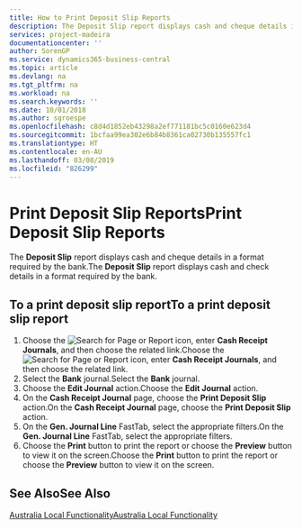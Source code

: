 ```yaml
---
title: How to Print Deposit Slip Reports
description: The Deposit Slip report displays cash and cheque details in a format required by the bank.
services: project-madeira
documentationcenter: ''
author: SorenGP
ms.service: dynamics365-business-central
ms.topic: article
ms.devlang: na
ms.tgt_pltfrm: na
ms.workload: na
ms.search.keywords: ''
ms.date: 10/01/2018
ms.author: sgroespe
ms.openlocfilehash: c8d4d1852eb43298a2ef771181bc5c0160e623d4
ms.sourcegitcommit: 1bcfaa99ea302e6b84b8361ca02730b135557fc1
ms.translationtype: HT
ms.contentlocale: en-AU
ms.lasthandoff: 03/08/2019
ms.locfileid: "826299"
---
```

# <a name="print-deposit-slip-reports"></a><span data-ttu-id="a52cd-103">Print Deposit Slip Reports</span><span class="sxs-lookup"><span data-stu-id="a52cd-103">Print Deposit Slip Reports</span></span>
<span data-ttu-id="a52cd-104">The **Deposit Slip** report displays cash and cheque details in a format required by the bank.</span><span class="sxs-lookup"><span data-stu-id="a52cd-104">The **Deposit Slip** report displays cash and check details in a format required by the bank.</span></span>  

## <a name="to-a-print-deposit-slip-report"></a><span data-ttu-id="a52cd-105">To a print deposit slip report</span><span class="sxs-lookup"><span data-stu-id="a52cd-105">To a print deposit slip report</span></span>  

1.  <span data-ttu-id="a52cd-106">Choose the ![Search for Page or Report](../../media/ui-search/search_small.png "Search for Page or Report icon") icon, enter **Cash Receipt Journals**, and then choose the related link.</span><span class="sxs-lookup"><span data-stu-id="a52cd-106">Choose the ![Search for Page or Report](../../media/ui-search/search_small.png "Search for Page or Report icon") icon, enter **Cash Receipt Journals**, and then choose the related link.</span></span>  
2.  <span data-ttu-id="a52cd-107">Select the **Bank** journal.</span><span class="sxs-lookup"><span data-stu-id="a52cd-107">Select the **Bank** journal.</span></span>  
3.  <span data-ttu-id="a52cd-108">Choose the **Edit Journal** action.</span><span class="sxs-lookup"><span data-stu-id="a52cd-108">Choose the **Edit Journal** action.</span></span>  
4.  <span data-ttu-id="a52cd-109">On the **Cash Receipt Journal** page, choose the **Print Deposit Slip** action.</span><span class="sxs-lookup"><span data-stu-id="a52cd-109">On the **Cash Receipt Journal** page, choose the **Print Deposit Slip** action.</span></span>  
5.  <span data-ttu-id="a52cd-110">On the **Gen. Journal Line** FastTab, select the appropriate filters.</span><span class="sxs-lookup"><span data-stu-id="a52cd-110">On the **Gen. Journal Line** FastTab, select the appropriate filters.</span></span>  
6.  <span data-ttu-id="a52cd-111">Choose the **Print** button to print the report or choose the **Preview** button to view it on the screen.</span><span class="sxs-lookup"><span data-stu-id="a52cd-111">Choose the **Print** button to print the report or choose the **Preview** button to view it on the screen.</span></span>  

## <a name="see-also"></a><span data-ttu-id="a52cd-112">See Also</span><span class="sxs-lookup"><span data-stu-id="a52cd-112">See Also</span></span>  
 [<span data-ttu-id="a52cd-113">Australia Local Functionality</span><span class="sxs-lookup"><span data-stu-id="a52cd-113">Australia Local Functionality</span></span>](australia-local-functionality.md)
